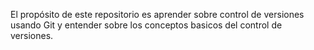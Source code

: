 El propósito de este repositorio es aprender sobre control de versiones usando Git y entender sobre los conceptos basicos del control de versiones.
